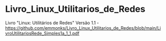 # Livro_Linux_Utilitarios_de_Redes
Livro "Linux: Utilitários de Redes"
Versão 1.1 - https://github.com/emmonks/Livro_Linux_Utilitarios_de_Redes/blob/main/LivroUtilitariosRede_Simples1a_1_1.pdf
